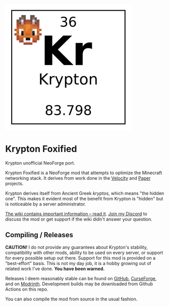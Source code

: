 ![Krypton-Foxified logo](./src/main/resources/icon.png)

# Krypton Foxified

Krypton unofficial NeoForge port.

Krypton Foxified is a NeoForge mod that attempts to optimize the Minecraft networking stack. It derives from work
done in the [Velocity](https://velocitypowered.com/) and [Paper](https://papermc.io) projects.

Krypton derives itself from Ancient Greek _kryptos_, which means "the hidden one". This makes
it evident most of the benefit from Krypton is "hidden" but is noticeable by a server administrator.

[The wiki contains important information &ndash; read it](https://github.com/astei/krypton/wiki).
[Join my Discord](https://discord.gg/RUGArxEQ8J) to discuss the mod or get support if the wiki didn't
answer your question.

## Compiling / Releases

**CAUTION!** I do not provide any guarantees about Krypton's stability, compatibility with other mods,
             ability to be used on every server, or support for every possible setup out there. Support
             for this mod is provided on a "best-effort" basis. This is not my day job, it is a hobby
             growing out of related work I've done. **You have been warned.**

Releases I deem reasonably stable can be found on [GitHub](https://github.com/ThinkingStudios/Krypton-Foxified/releases),
[CurseForge](https://www.curseforge.com/minecraft/mc-mods/krypton-foxified), and on [Modrinth](https://modrinth.com/mod/krypton-foxified).
Development builds may be downloaded from Github Actions on this repo.

You can also compile the mod from source in the usual fashion.
